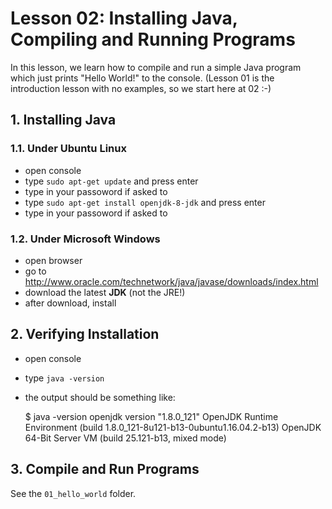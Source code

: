 # Lesson 02: Installing Java, Compiling and Running Programs

In this lesson, we learn how to compile and run a simple Java program which just prints "Hello World!" to the console. (Lesson 01 is the introduction lesson with no examples, so we start here at 02 :-)

## 1. Installing Java

### 1.1. Under Ubuntu Linux

- open console
- type `sudo apt-get update` and press enter
- type in your passoword if asked to
- type `sudo apt-get install openjdk-8-jdk` and press enter
- type in your passoword if asked to

### 1.2. Under Microsoft Windows

- open browser
- go to http://www.oracle.com/technetwork/java/javase/downloads/index.html
- download the latest **JDK** (not the JRE!)
- after download, install

## 2. Verifying Installation

- open console
- type `java -version`
- the output should be something like:

    $ java -version
    openjdk version "1.8.0_121"
    OpenJDK Runtime Environment (build 1.8.0_121-8u121-b13-0ubuntu1.16.04.2-b13)
    OpenJDK 64-Bit Server VM (build 25.121-b13, mixed mode)

## 3. Compile and Run Programs

See the `01_hello_world` folder.